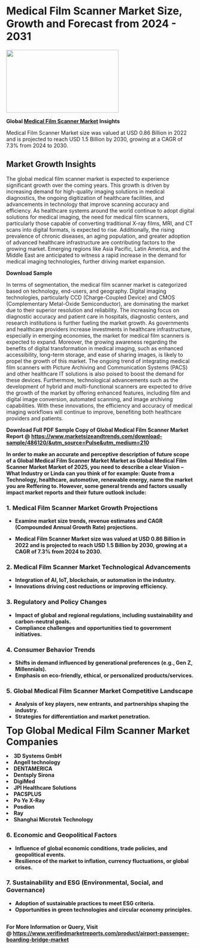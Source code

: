 <H1>Medical Film Scanner Market Size, Growth and Forecast from 2024 - 2031</H1><img class="aligncenter size-medium wp-image-584254" src="https://thirdeyenews.in/wp-content/uploads/2024/09/Global-Market-Research-300x168.jpeg" alt="" width="300" height="168" /><p><strong>Global&nbsp;<a href="https://www.marketsizeandtrends.com/download-sample/486120/&amp;utm_source=Pulse&amp;utm_medium=210">Medical Film Scanner Market</a> Insights</strong></p><p>Medical Film Scanner Market size was valued at USD 0.86 Billion in 2022 and is projected to reach USD 1.5 Billion by 2030, growing at a CAGR of 7.3% from 2024 to 2030.</p><p><h2>Market Growth Insights</h2> <p>The global medical film scanner market is expected to experience significant growth over the coming years. This growth is driven by increasing demand for high-quality imaging solutions in medical diagnostics, the ongoing digitization of healthcare facilities, and advancements in technology that improve scanning accuracy and efficiency. As healthcare systems around the world continue to adopt digital solutions for medical imaging, the need for medical film scanners, particularly those capable of converting traditional X-ray films, MRI, and CT scans into digital formats, is expected to rise. Additionally, the rising prevalence of chronic diseases, an aging population, and greater adoption of advanced healthcare infrastructure are contributing factors to the growing market. Emerging regions like Asia Pacific, Latin America, and the Middle East are anticipated to witness a rapid increase in the demand for medical imaging technologies, further driving market expansion.</p> <p><strong>Download Sample</strong></p> <p>In terms of segmentation, the medical film scanner market is categorized based on technology, end-users, and geography. Digital imaging technologies, particularly CCD (Charge-Coupled Device) and CMOS (Complementary Metal-Oxide Semiconductor), are dominating the market due to their superior resolution and reliability. The increasing focus on diagnostic accuracy and patient care in hospitals, diagnostic centers, and research institutions is further fueling the market growth. As governments and healthcare providers increase investments in healthcare infrastructure, especially in emerging economies, the market for medical film scanners is expected to expand. Moreover, the growing awareness regarding the benefits of digital transformation in medical imaging, such as enhanced accessibility, long-term storage, and ease of sharing images, is likely to propel the growth of this market. The ongoing trend of integrating medical film scanners with Picture Archiving and Communication Systems (PACS) and other healthcare IT solutions is also poised to boost the demand for these devices. Furthermore, technological advancements such as the development of hybrid and multi-functional scanners are expected to drive the growth of the market by offering enhanced features, including film and digital image conversion, automated scanning, and image archiving capabilities. With these innovations, the efficiency and accuracy of medical imaging workflows will continue to improve, benefiting both healthcare providers and patients. <p><strong></p><p><span class=""><strong>Download Full PDF Sample Copy of Global Medical Film Scanner Market Report</strong> @ <a href="https://www.marketsizeandtrends.com/download-sample/486120/&amp;utm_source=Pulse&amp;utm_medium=210" target="_blank">https://www.marketsizeandtrends.com/download-sample/486120/&amp;utm_source=Pulse&amp;utm_medium=210</a></span></p><p>In order to make an accurate and perceptive description of future scope of a Global&nbsp;Medical Film Scanner Market Market as Global&nbsp;Medical Film Scanner Market Market of 2025, you need to describe a clear Vision &ndash; What Industry or Linda can you think of for example: Quote from a Technology, healthcare, automotive, renewable energy, name the market you are Reffering to. However, some general trends and factors usually impact market reports and their future outlook include:</p><h3>1.&nbsp;<strong>Medical Film Scanner Market Growth Projections</strong></h3><ul><li>Examine market size trends, revenue estimates and CAGR (Compounded Annual Growth Rate) projections.</li><li><p>Medical Film Scanner Market size was valued at USD 0.86 Billion in 2022 and is projected to reach USD 1.5 Billion by 2030, growing at a CAGR of 7.3% from 2024 to 2030.</p></li></ul><h3>2.&nbsp;<strong>Medical Film Scanner Market Technological Advancements</strong></h3><ul><li>Integration of AI, IoT, blockchain, or automation in the industry.</li><li>Innovations driving cost reductions or improving efficiency.</li></ul><h3>3.&nbsp;<strong>Regulatory and Policy Changes</strong></h3><ul><li>Impact of global and regional regulations, including sustainability and carbon-neutral goals.</li><li>Compliance challenges and opportunities tied to government initiatives.</li></ul><h3>4.&nbsp;<strong>Consumer Behavior Trends</strong></h3><ul><li>Shifts in demand influenced by generational preferences (e.g., Gen Z, Millennials).</li><li>Emphasis on eco-friendly, ethical, or personalized products/services.</li></ul><h3>5.&nbsp;<strong>Global Medical Film Scanner Market Competitive Landscape</strong></h3><ul><li>Analysis of key players, new entrants, and partnerships shaping the industry.</li><li>Strategies for differentiation and market penetration.</li></ul><p data-pm-slice="1 1 []"><span style="color: inherit; font-family: inherit; font-size: 25px;">Top Global Medical Film Scanner Market Companies</span></p><div class="" data-test-id=""><p><li>3D Systems GmbH</li><li> Angell technology</li><li> DENTAMERICA</li><li> Dentsply Sirona</li><li> DigiMed</li><li> JPI Healthcare Solutions</li><li> PACSPLUS</li><li> Po Ye X-Ray</li><li> Posdion</li><li> Ray</li><li> Shanghai Microtek Technology</li></p></div><h3>6.&nbsp;<strong>Economic and Geopolitical Factors</strong></h3><ul><li>Influence of global economic conditions, trade policies, and geopolitical events.</li><li>Resilience of the market to inflation, currency fluctuations, or global crises.</li></ul><h3>7.&nbsp;<strong>Sustainability and ESG (Environmental, Social, and Governance)</strong></h3><ul><li>Adoption of sustainable practices to meet ESG criteria.</li><li>Opportunities in green technologies and circular economy principles.</li></ul><h2><strong style="font-size: 14px;">For More Information or Query, Visit @&nbsp;</strong><a style="background-color: #ffffff; font-size: 14px;" href="https://www.marketsizeandtrends.com/report/medical-film-scanner-market/" target="_blank">https://www.verifiedmarketreports.com/product/airport-passenger-boarding-bridge-market</a></h2>
